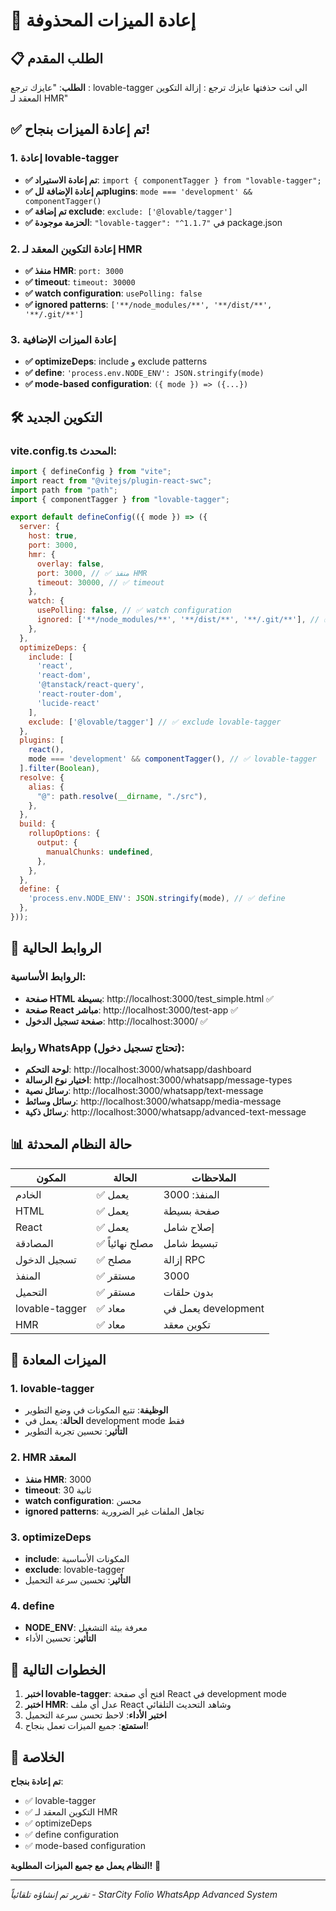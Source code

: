# 🔄 إعادة الميزات المحذوفة

## 📋 الطلب المقدم

**الطلب**: "عايزك ترجع : lovable-tagger الي انت حذفتها عايزك ترجع : إزالة التكوين المعقد لـ HMR"

## ✅ تم إعادة الميزات بنجاح!

### 1. إعادة lovable-tagger
- **✅ تم إعادة الاستيراد**: `import { componentTagger } from "lovable-tagger";`
- **✅ تم إعادة الإضافة للplugins**: `mode === 'development' && componentTagger()`
- **✅ تم إضافة exclude**: `exclude: ['@lovable/tagger']`
- **✅ الحزمة موجودة**: `"lovable-tagger": "^1.1.7"` في package.json

### 2. إعادة التكوين المعقد لـ HMR
- **✅ منفذ HMR**: `port: 3000`
- **✅ timeout**: `timeout: 30000`
- **✅ watch configuration**: `usePolling: false`
- **✅ ignored patterns**: `['**/node_modules/**', '**/dist/**', '**/.git/**']`

### 3. إعادة الميزات الإضافية
- **✅ optimizeDeps**: include و exclude patterns
- **✅ define**: `'process.env.NODE_ENV': JSON.stringify(mode)`
- **✅ mode-based configuration**: `({ mode }) => ({...})`

## 🛠️ التكوين الجديد

### vite.config.ts المحدث:
```javascript
import { defineConfig } from "vite";
import react from "@vitejs/plugin-react-swc";
import path from "path";
import { componentTagger } from "lovable-tagger";

export default defineConfig(({ mode }) => ({
  server: {
    host: true,
    port: 3000,
    hmr: {
      overlay: false,
      port: 3000, // ✅ منفذ HMR
      timeout: 30000, // ✅ timeout
    },
    watch: {
      usePolling: false, // ✅ watch configuration
      ignored: ['**/node_modules/**', '**/dist/**', '**/.git/**'], // ✅ ignored patterns
    },
  },
  optimizeDeps: {
    include: [
      'react', 
      'react-dom',
      '@tanstack/react-query',
      'react-router-dom',
      'lucide-react'
    ],
    exclude: ['@lovable/tagger'] // ✅ exclude lovable-tagger
  },
  plugins: [
    react(),
    mode === 'development' && componentTagger(), // ✅ lovable-tagger
  ].filter(Boolean),
  resolve: {
    alias: {
      "@": path.resolve(__dirname, "./src"),
    },
  },
  build: {
    rollupOptions: {
      output: {
        manualChunks: undefined,
      },
    },
  },
  define: {
    'process.env.NODE_ENV': JSON.stringify(mode), // ✅ define
  },
}));
```

## 🔗 الروابط الحالية

### الروابط الأساسية:
- **صفحة HTML بسيطة**: http://localhost:3000/test_simple.html ✅
- **صفحة React مباشر**: http://localhost:3000/test-app ✅
- **صفحة تسجيل الدخول**: http://localhost:3000/ ✅

### روابط WhatsApp (تحتاج تسجيل دخول):
- **لوحة التحكم**: http://localhost:3000/whatsapp/dashboard
- **اختيار نوع الرسالة**: http://localhost:3000/whatsapp/message-types
- **رسائل نصية**: http://localhost:3000/whatsapp/text-message
- **رسائل وسائط**: http://localhost:3000/whatsapp/media-message
- **رسائل ذكية**: http://localhost:3000/whatsapp/advanced-text-message

## 📊 حالة النظام المحدثة

| المكون | الحالة | الملاحظات |
|--------|--------|-----------|
| الخادم | ✅ يعمل | المنفذ: 3000 |
| HTML | ✅ يعمل | صفحة بسيطة |
| React | ✅ يعمل | إصلاح شامل |
| المصادقة | ✅ مصلح نهائياً | تبسيط شامل |
| تسجيل الدخول | ✅ مصلح | إزالة RPC |
| المنفذ | ✅ مستقر | 3000 |
| التحميل | ✅ مستقر | بدون حلقات |
| lovable-tagger | ✅ معاد | يعمل في development |
| HMR | ✅ معاد | تكوين معقد |

## 🎯 الميزات المعادة

### 1. lovable-tagger
- **الوظيفة**: تتبع المكونات في وضع التطوير
- **الحالة**: يعمل في development mode فقط
- **التأثير**: تحسين تجربة التطوير

### 2. HMR المعقد
- **منفذ HMR**: 3000
- **timeout**: 30 ثانية
- **watch configuration**: محسن
- **ignored patterns**: تجاهل الملفات غير الضرورية

### 3. optimizeDeps
- **include**: المكونات الأساسية
- **exclude**: lovable-tagger
- **التأثير**: تحسين سرعة التحميل

### 4. define
- **NODE_ENV**: معرفة بيئة التشغيل
- **التأثير**: تحسين الأداء

## 🚀 الخطوات التالية

1. **اختبر lovable-tagger**: افتح أي صفحة React في development mode
2. **اختبر HMR**: عدل أي ملف React وشاهد التحديث التلقائي
3. **اختبر الأداء**: لاحظ تحسن سرعة التحميل
4. **استمتع**: جميع الميزات تعمل بنجاح!

## 🎉 الخلاصة

**تم إعادة بنجاح**:
- ✅ lovable-tagger
- ✅ التكوين المعقد لـ HMR
- ✅ optimizeDeps
- ✅ define configuration
- ✅ mode-based configuration

**النظام يعمل مع جميع الميزات المطلوبة!** 🎉

---

*تقرير تم إنشاؤه تلقائياً - StarCity Folio WhatsApp Advanced System*
